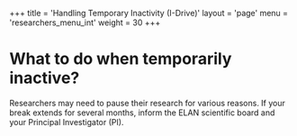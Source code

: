 +++
title = 'Handling Temporary Inactivity (I-Drive)'
layout = 'page'
menu = 'researchers_menu_int'
weight = 30
+++

# What to do when temporarily inactive?
Researchers may need to pause their research for various reasons. If your break extends for several months, inform the ELAN scientific board and your Principal Investigator (PI).